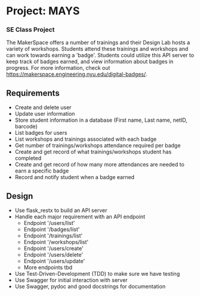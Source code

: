 # Project: MAYS
### SE Class Project
The MakerSpace offers a number of trainings and their Design Lab hosts a variety of workshops. Students attend these trainings and workshops and can work towards earning a 'badge'. Students could utilize this API server to keep track of badges earned, and view information about badges in progress.
For more information, check out https://makerspace.engineering.nyu.edu/digital-badges/.

## Requirements

- Create and delete user
- Update user information
- Store student information in a database (First name, Last name, netID, barcode)
- List badges for users
- List workshops and trainings associated with each badge
- Get number of trainings/workshops attendance required per badge
- Create and get record of what trainings/workshops student has completed
- Create and get record of how many more attendances are needed to earn a specific badge
- Record and notify student when a badge earned

## Design

- Use flask_restx to build an API server
- Handle each major requirement with an API endpoint
  - Endpoint '/users/list'
  - Endpoint '/badges/list' 
  - Endpoint '/trainings/list'
  - Endpoint '/workshops/list'
  - Endpoint '/users/create'
  - Endpoint '/users/delete'
  - Endpoint '/users/update'
  - More endpoints tbd
- Use Test-Driven-Development (TDD) to make sure we have testing
- Use Swagger for initial interaction with server
- Use Swagger, pydoc and good docstrings for documentation
